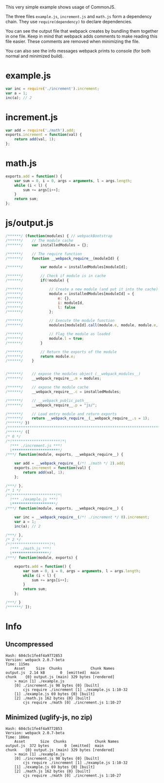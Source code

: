This very simple example shows usage of CommonJS.

The three files `example.js`, `increment.js` and `math.js` form a dependency chain. They use `require(dependency)` to declare dependencies.

You can see the output file that webpack creates by bundling them together in one file. Keep in mind that webpack adds comments to make reading this file easier. These comments are removed when minimizing the file.

You can also see the info messages webpack prints to console (for both normal and minimized build).

# example.js

``` javascript
var inc = require('./increment').increment;
var a = 1;
inc(a); // 2
```

# increment.js

``` javascript
var add = require('./math').add;
exports.increment = function(val) {
    return add(val, 1);
};
```

# math.js

``` javascript
exports.add = function() {
    var sum = 0, i = 0, args = arguments, l = args.length;
    while (i < l) {
        sum += args[i++];
    }
    return sum;
};
```

# js/output.js

``` javascript
/******/ (function(modules) { // webpackBootstrap
/******/ 	// The module cache
/******/ 	var installedModules = {};

/******/ 	// The require function
/******/ 	function __webpack_require__(moduleId) {

/******/ 		var module = installedModules[moduleId];

/******/ 		// Check if module is in cache
/******/ 		if(!module) {

/******/ 			// Create a new module (and put it into the cache)
/******/ 			module = installedModules[moduleId] = {
/******/ 				e: {},
/******/ 				i: moduleId,
/******/ 				l: false
/******/ 			};

/******/ 			// Execute the module function
/******/ 			modules[moduleId].call(module.e, module, module.e, __webpack_require__);

/******/ 			// Flag the module as loaded
/******/ 			module.l = true;
/******/ 		}

/******/ 		// Return the exports of the module
/******/ 		return module.e;
/******/ 	}


/******/ 	// expose the modules object (__webpack_modules__)
/******/ 	__webpack_require__.m = modules;

/******/ 	// expose the module cache
/******/ 	__webpack_require__.c = installedModules;

/******/ 	// __webpack_public_path__
/******/ 	__webpack_require__.p = "js/";

/******/ 	// Load entry module and return exports
/******/ 	return __webpack_require__(__webpack_require__.s = 1);
/******/ })
/************************************************************************/
/******/ ([
/* 0 */
/*!**********************!*\
  !*** ./increment.js ***!
  \**********************/
/***/ function(module, exports, __webpack_require__) {

	var add = __webpack_require__(/*! ./math */ 2).add;
	exports.increment = function(val) {
	    return add(val, 1);
	};

/***/ },
/* 1 */
/*!********************!*\
  !*** ./example.js ***!
  \********************/
/***/ function(module, exports, __webpack_require__) {

	var inc = __webpack_require__(/*! ./increment */ 0).increment;
	var a = 1;
	inc(a); // 2

/***/ },
/* 2 */
/*!*****************!*\
  !*** ./math.js ***!
  \*****************/
/***/ function(module, exports) {

	exports.add = function() {
	    var sum = 0, i = 0, args = arguments, l = args.length;
	    while (i < l) {
	        sum += args[i++];
	    }
	    return sum;
	};

/***/ }
/******/ ]);
```

# Info

## Uncompressed

```
Hash: 604c5c1fe4f4a9772853
Version: webpack 2.0.7-beta
Time: 115ms
    Asset     Size  Chunks             Chunk Names
output.js  2.14 kB       0  [emitted]  main
chunk    {0} output.js (main) 329 bytes [rendered]
    > main [1] ./example.js 
    [0] ./increment.js 98 bytes {0} [built]
        cjs require ./increment [1] ./example.js 1:10-32
    [1] ./example.js 69 bytes {0} [built]
    [2] ./math.js 162 bytes {0} [built]
        cjs require ./math [0] ./increment.js 1:10-27
```

## Minimized (uglify-js, no zip)

```
Hash: 604c5c1fe4f4a9772853
Version: webpack 2.0.7-beta
Time: 186ms
    Asset       Size  Chunks             Chunk Names
output.js  372 bytes       0  [emitted]  main
chunk    {0} output.js (main) 329 bytes [rendered]
    > main [1] ./example.js 
    [0] ./increment.js 98 bytes {0} [built]
        cjs require ./increment [1] ./example.js 1:10-32
    [1] ./example.js 69 bytes {0} [built]
    [2] ./math.js 162 bytes {0} [built]
        cjs require ./math [0] ./increment.js 1:10-27
```